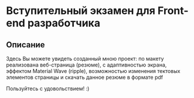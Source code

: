 
# Вступительный экзамен для Front-end разработчика

## Описание

Здесь Вы можете увидеть созданный мною проект: по макету реализована веб-страница (резюме), с адаптивностью экрана, эффектом Material Wave (ripple), возможностью изменения тектовых элементов страницы и скачать данное резюме в формате pdf

Пользуйтесь с удовольствием! :)
